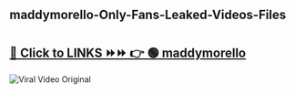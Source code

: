 
 ## maddymorello-Only-Fans-Leaked-Videos-Files

# <h2><a href="https://mediaupload.pro?maddymorello">🔗 Click to LINKS ⏩⏩ 👉 🟢 maddymorello </a></h2>

<a href="https://mediaupload.pro?maddymorello" rel="nofollow" data-target="animated-image.originalLink"><img src="https://i.ibb.co.com/xMMVF88/686577567.gif" alt="Viral Video Original" style="max-width: 100%; display: inline-block;" data-target="animated-image.originalImage"></a>